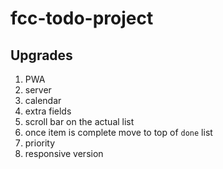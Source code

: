 # fcc-todo-project

## Upgrades
1. PWA
2. server
3. calendar
4. extra fields
5. scroll bar on the actual list
6. once item is complete move to top of `done` list
7. priority
8. responsive version